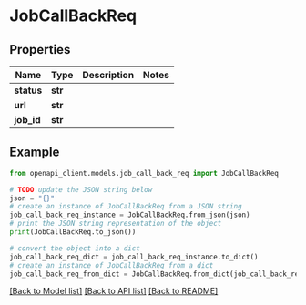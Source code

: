 # JobCallBackReq


## Properties

Name | Type | Description | Notes
------------ | ------------- | ------------- | -------------
**status** | **str** |  | 
**url** | **str** |  | 
**job_id** | **str** |  | 

## Example

```python
from openapi_client.models.job_call_back_req import JobCallBackReq

# TODO update the JSON string below
json = "{}"
# create an instance of JobCallBackReq from a JSON string
job_call_back_req_instance = JobCallBackReq.from_json(json)
# print the JSON string representation of the object
print(JobCallBackReq.to_json())

# convert the object into a dict
job_call_back_req_dict = job_call_back_req_instance.to_dict()
# create an instance of JobCallBackReq from a dict
job_call_back_req_from_dict = JobCallBackReq.from_dict(job_call_back_req_dict)
```
[[Back to Model list]](../README.md#documentation-for-models) [[Back to API list]](../README.md#documentation-for-api-endpoints) [[Back to README]](../README.md)


